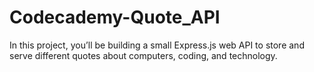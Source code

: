 # Codecademy-Quote_API
In this project, you’ll be building a small Express.js web API to store and serve different quotes about computers, coding, and technology.
